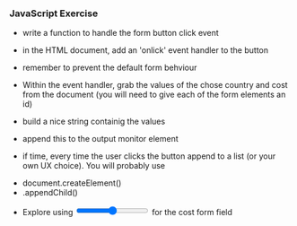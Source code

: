 ### JavaScript Exercise

* write a function to handle the form button click event
* in the HTML document, add an 'onlick' event handler to the button
* remember to prevent the default form behviour

* Within the event handler, grab the values of the chose country and cost from the document (you will need to give each of the form elements an id)
* build a nice string containig the values
* append this to the output monitor element

* if time, every time the user clicks the button append to a list (or your own UX choice). You will probably use 
- document.createElement()
- .appendChild() 

* Explore using <input type='range' /> for the cost form field
